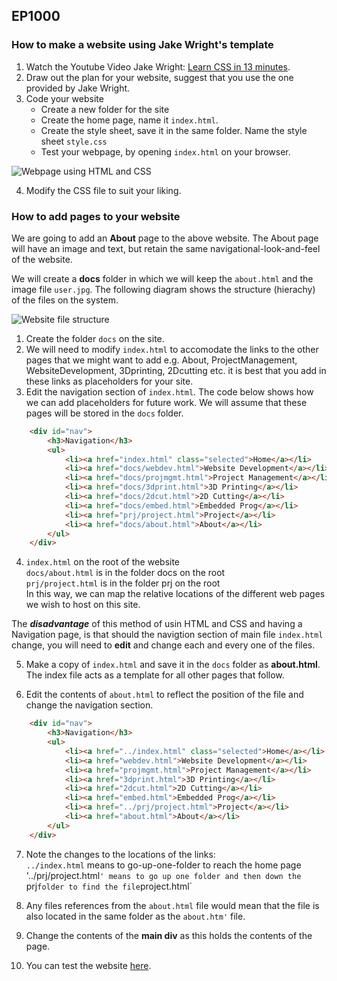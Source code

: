 
## EP1000

### How to make a website using Jake Wright's template

1.  Watch the Youtube Video Jake Wright: [Learn CSS in 13 minutes](https://youtu.be/0afZj1G0BIE).
2.  Draw out the plan for your website, suggest that you use the one provided by Jake Wright.
3.  Code your website
    * Create a new folder for the site
    * Create the home page, name it `index.html`.
    * Create the style sheet, save it in the same folder. Name the style sheet `style.css`
    * Test your webpage, by opening `index.html` on your browser.

![Webpage using HTML and CSS](jakewrightwebpage.jpg)

4.  Modify the CSS file to suit your liking.


### How to add pages to your website

We are going to add an **About** page to the above website.  The About page will have an image and text, but retain the same navigational-look-and-feel of the website.

We will create a **docs** folder in which we will keep the `about.html` and the image file `user.jpg`.  The following diagram shows the structure (hierachy) of the files on the system.

![Website file structure](filestructure.jpg)

1. Create the folder `docs` on the site.
2. We will need to modify `index.html` to accomodate the links to the other pages that we might want to add e.g. About, ProjectManagement, WebsiteDevelopment, 3Dprinting, 2Dcutting etc.  it is best that you add in these links as placeholders for your site.
3. Edit the navigation section of `index.html`.  The code below shows how we can add placeholders for future work.  We will assume that these pages will be stored in the `docs` folder.

```html
    <div id="nav">
        <h3>Navigation</h3>
        <ul>
            <li><a href="index.html" class="selected">Home</a></li>
            <li><a href="docs/webdev.html">Website Development</a></li>
            <li><a href="docs/projmgmt.html">Project Management</a></li>
            <li><a href="docs/3dprint.html">3D Printing</a></li>
            <li><a href="docs/2dcut.html">2D Cutting</a></li>
            <li><a href="docs/embed.html">Embedded Prog</a></li>
            <li><a href="prj/project.html">Project</a></li>
            <li><a href="docs/about.html">About</a></li>
        </ul>
    </div>
```

4. `index.html` on the root of the website   
    `docs/about.html` is in the folder docs on the root   
    `prj/project.html` is in the folder prj on the root   
    In this way, we can map the relative locations of the different web pages we wish to host on this site.

The ***disadvantage*** of this method of usin HTML and CSS and having a Navigation page, is that should the navigtion section of main file `index.html` change, you will need to **edit** and change each and every one of the files.


5. Make a copy of `index.html` and save it in the `docs` folder  as **about.html**.  The index file acts as a template for all other pages that follow.

6. Edit the contents of `about.html` to reflect the position of the file and change the navigation section.

```html
    <div id="nav">
        <h3>Navigation</h3>
        <ul>
            <li><a href="../index.html" class="selected">Home</a></li>
            <li><a href="webdev.html">Website Development</a></li>
            <li><a href="projmgmt.html">Project Management</a></li>
            <li><a href="3dprint.html">3D Printing</a></li>
            <li><a href="2dcut.html">2D Cutting</a></li>
            <li><a href="embed.html">Embedded Prog</a></li>
            <li><a href="../prj/project.html">Project</a></li>
            <li><a href="about.html">About</a></li>
        </ul>
    </div>
```

7. Note the changes to the locations of the links:   
    `../index.html` means to go-up-one-folder to reach the home page
    '../prj/project.html`' means to go up one folder and then down the `prj` folder to find the file `project.html`

8. Any files references from the `about.html` file would mean that the file is also located in the same folder as the `about.htm'` file.

9. Change the contents of the **main div** as this holds the contents of the page.

10.  You can test the website [here](htmlcss.html).


